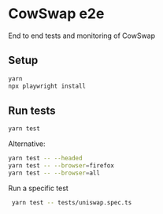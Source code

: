 # CowSwap e2e

End to end tests and monitoring of CowSwap

## Setup

```sh
yarn
npx playwright install
```

## Run tests
```sh
yarn test
```

Alternative:
```sh
yarn test -- --headed
yarn test -- --browser=firefox
yarn test -- --browser=all
```

Run a specific test
```sh
 yarn test -- tests/uniswap.spec.ts
``` 